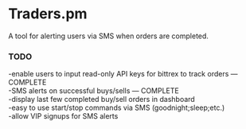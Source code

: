 # Traders.pm

A tool for alerting users via SMS when orders are completed.

### TODO
-enable users to input read-only API keys for bittrex to track orders  — COMPLETE  
-SMS alerts on successful buys/sells — COMPLETE  
-display last few completed buy/sell orders in dashboard  
-easy to use start/stop commands via SMS (goodnight;sleep;etc.)  
-allow VIP signups for SMS alerts
